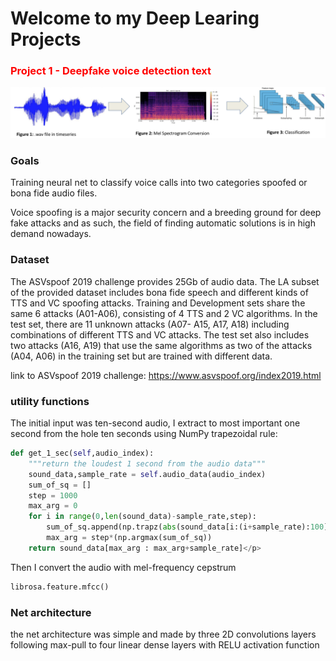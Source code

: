 # Welcome to my Deep Learing Projects

###  <span style="color:red">Project 1 - Deepfake voice detection text</span>


![Project Image](https://github.com/NirAharon1/Deep-Learing-Projects/blob/main/WavToSpecToClassification.PNG)


### Goals
Training neural net to classify voice calls into two categories spoofed or bona fide audio files.

Voice spoofing is a major security concern and a breeding ground for deep fake attacks and as such, the field of finding automatic solutions is in high demand nowadays. 


### Dataset
The ASVspoof 2019 challenge provides 25Gb of audio data. 
The LA subset of the provided dataset includes bona fide speech and different kinds of TTS and VC spoofing attacks. 
Training and Development sets share the same 6 attacks (A01-A06), consisting of 4 TTS and 2 VC algorithms. 
In the test set, there are 11 unknown attacks (A07- A15, A17, A18) including combinations of different TTS and VC attacks. 
The test set also includes two attacks (A16, A19) that use the same algorithms as two of the attacks (A04, A06) in the training set but are trained with different data. 

link to ASVspoof 2019 challenge: https://www.asvspoof.org/index2019.html

### utility functions
The initial input was ten-second audio, I extract to most important one second from the hole ten seconds using NumPy trapezoidal rule:

```python
def get_1_sec(self,audio_index):
    """return the loudest 1 second from the audio data"""
    sound_data,sample_rate = self.audio_data(audio_index)
    sum_of_sq = []
    step = 1000 
    max_arg = 0
    for i in range(0,len(sound_data)-sample_rate,step):
        sum_of_sq.append(np.trapz(abs(sound_data[i:(i+sample_rate):100])))
        max_arg = step*(np.argmax(sum_of_sq))
    return sound_data[max_arg : max_arg+sample_rate]</p>
```

Then I convert the audio with mel-frequency cepstrum

```python
librosa.feature.mfcc()
```
### Net architecture
the net architecture was simple and made by three 2D convolutions layers following max-pull to four linear dense layers with RELU activation function  
